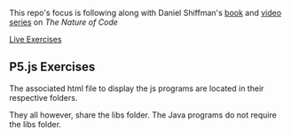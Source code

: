 This repo's focus is following along with Daniel Shiffman's [book](http://natureofcode.com/) and [video series](https://www.youtube.com/watch?v=6vX8wT1G798&list=PLRqwX-V7Uu6aFlwukCmDf0-1-uSR7mklK&index=1) on *The Nature of Code*

[Live Exercises](https://agray5.github.io/WorkthroughOf_TheNatureOfCode/)

## P5.js Exercises
The associated html file to display the js programs are located in their respective folders.

They all however, share the libs folder. The Java programs do not require the libs folder. 



